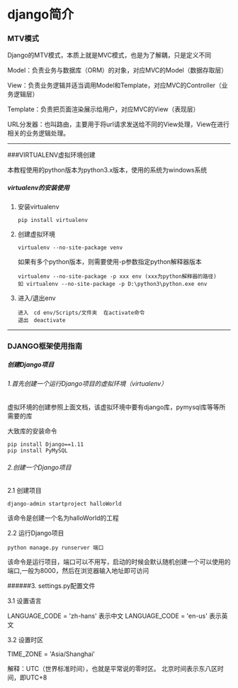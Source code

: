 # django简介

### MTV模式

Django的MTV模式，本质上就是MVC模式，也是为了解耦，只是定义不同

Model：负责业务与数据库（ORM）的对象，对应MVC的Model（数据存取层）

View：负责业务逻辑并适当调用Model和Template，对应MVC的Controller（业务逻辑层）

Template：负责把页面渲染展示给用户，对应MVC的View（表现层）

URL分发器：也叫路由，主要用于将url请求发送给不同的View处理，View在进行相关的业务逻辑处理。

------

###VIRTUALENV虚拟环境创建

本教程使用的python版本为python3.x版本，使用的系统为windows系统

##### virtualenv的安装使用

1. 安装virtualenv

   ```
   pip install virtualenv
   ```

2. 创建虚拟环境

   ```
   virtualenv --no-site-package venv
   ```

   如果有多个python版本，则需要使用-p参数指定python解释器版本

   ```
   virtualenv --no-site-package -p xxx env (xxx为python解释器的路径)
   如 virtualenv --no-site-package -p D:\python3\python.exe env
   ```

3. 进入/退出env

   ```
   进入　cd env/Scripts/文件夹  在activate命令
   退出　deactivate
   ```

------

### DJANGO框架使用指南

##### 创建Django项目

###### 1.首先创建一个运行Django项目的虚拟环境（virtualenv）

虚拟环境的创建参照上面文档，该虚拟环境中要有django库，pymysql库等等所需要的库

大致库的安装命令

```
pip install Django==1.11
pip install PyMySQL
```

###### 2.创建一个Django项目

2.1 创建项目

```
django-admin startproject halloWorld
```

该命令是创建一个名为halloWorld的工程

2.2 运行Django项目

```
python manage.py runserver 端口
```

该命令是运行项目，端口可以不用写，启动的时候会默认随机创建一个可以使用的端口,一般为8000，然后在浏览器输入地址即可访问

######3. settings.py配置文件

3.1 设置语言

LANGUAGE_CODE = 'zh-hans' 表示中文 LANGUAGE_CODE = 'en-us' 表示英文

3.2 设置时区

TIME_ZONE = 'Asia/Shanghai'

解释：UTC（世界标准时间），也就是平常说的零时区。 北京时间表示东八区时间，即UTC+8



